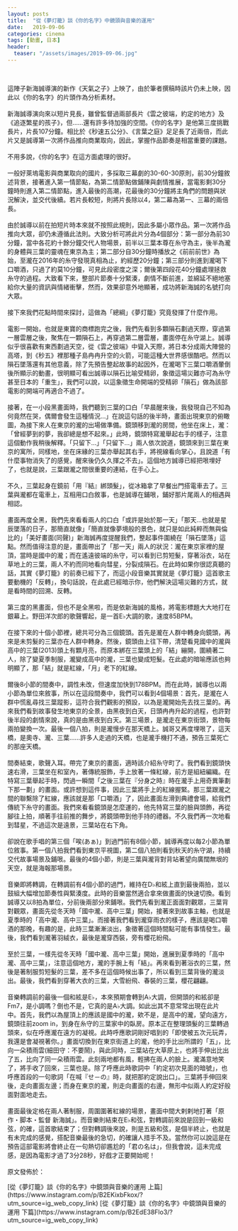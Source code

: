 ```yaml
---
layout: posts
title:  "從《夢灯籠》談《你的名字》中鏡頭與音樂的運用"
date:   2019-09-06
categories: cinema
tags: [動畫, 日本]
header: 
  teaser: "/assets/images/2019-09-06.jpg"
---
```

<br>
<p>
這陣子新海誠導演的新作《天氣之子》上映了，由於筆者撰稿時該片仍未上映，因此以《你的名字》的片頭作為分析素材。<br><br>
新海誠導演向來以短片見長，雖曾監督過兩部長片《雲之彼端，約定的地方》及《追逐繁星的孩子》，但……還有許多待加強的空間。《你的名字》是他第三度挑戰長片，片長107分鐘。相比於《秒速五公分》、《言葉之庭》足足長了近兩倍，而此片又是誠導第一次將作品推向商業取向，因此，掌握作品節奏是相當重要的課題。<br><br>
不用多說，《你的名字》在這方面處理的很好。<br><br>
一般好萊塢電影與商業取向的國片，多採取三幕劇的30-60-30原則，前30分鐘敘述背景，接著進入第一情節點，為第二情節點做鋪陳與劇情推展，當電影剩30分鐘時則進入第二情節點，進入最後的高潮，花最後的30分鐘將主角們的問題與狀況解決，並交代後續。若片長較短，則將片長除以4，第二幕為第一、三幕的兩倍長。<br><br>
由於誠導以前在拍短片時本來就不按照此規則，因此多屬小眾作品。第一次將作品推向大眾，卻仍未遵循此法則。大致分析可將此片分為4個部分：第一部分為前30分鐘，當中各花約十餘分鐘交代人物場景，前半以三葉本尊在糸守為主，後半為瀧的身體與三葉的靈魂在東京為主；第二部分自30分鐘時播放之《前前前世》為始，至瀧在2016年的糸守發現真相為止，約經歷20分鐘；第三部分則進到瀧喝下口嚼酒，只過了約莫10分鐘，可見此段密度之深；爾後第四段花40分鐘處理拯救糸守的過程。大致看下來，整部片節奏十分緊湊，劇情不斷前進，並綿延不絕地塞給你大量的資訊與情緒衝擊，然而，效果卻意外地顯著，成功將新海誠的名號打向大眾。<br><br>
接下來我們花點時間來探討，這做為「總綱」《夢灯籠》究竟發揮了什麼作用。<br><br>
電影一開始，也就是東寶的商標跑完之後，我們先看到多顆隕石劃過天際，穿過第一層雲層之後，聚焦在一顆隕石上，再穿過第二層雲層，畫面停在糸守湖上。誠導似乎很喜歡有東西劃過天空，從《雲之彼端》中聳入天際，將日本分成兩大陣營的高塔，到《秒五》裡那種子島冉冉升空的火箭，可能這種大世界感很酷吧。然而以隕石墜落還有其他意義，除了先預告整起故事的起因外，在瀧喝下三葉口嚼酒暈倒後所顯示的動畫，很明顯可看出誠導以隕石比喻受精卵，象徵這場災難亦可為糸守甚至日本的「重生」，我們可以說，以這象徵生命開端的受精卵「隕石」做為該部電影的開端可再適合不過了。<br><br>
接著，在一小段黑畫面時，我們聽到三葉的口白「早晨醒來後，我發現自己不知為何竟然在哭，偶爾會發生這種情況…」在說這句話的後半時，畫面出現東京的俯瞰圖，為接下來人在東京的瀧的出場做準備。鏡頭移到瀧的房間，他坐在床上，瀧：「曾經夢到的夢，我卻總是想不起來。」此時，鏡頭特寫瀧舉起右手的樣子，注意這個動作我稍後解釋。「只留下…」「只留下…」兩人依次說道，鏡頭來到三葉在東京的寓所，同樣地，坐在床緣的三葉亦舉起其右手，將視線看向掌心，且說道「有什麼事物消失了的感覺，醒來後仍久久揮之不去」。這個地方誠導已經把哏埋好了，也就是說，三葉跟瀧之間很重要的連結，在手心上。<br><br>
不久，三葉起身在鏡前「用『結』綁頭髮」，從冰箱拿了早餐出門搭電車去了。三葉與瀧都在電車上，互相用口白敘事，也是誠導在鋪哏，鋪好那片尾兩人的相遇與相認。<br><br>
畫面再度全黑，我們先來看看兩人的口白「或許是始於那一天」「那天…也就是星辰墜落的日子，那簡直就像」「簡直就像夢境般的景色，就只是如此純粹而無與倫比的」「美好畫面(同聲)」新海誠再度提醒我們，整起事件圍繞在「隕石墜落」這點。然而值得注意的是，畫面帶出了「那一天」兩人的狀況：瀧在東京家裡的屋頂，當時是國中的瀧；而在遙遠彼端的糸守，可以看到已剪短髮，穿著浴衣，站在草地上的三葉，兩人不約而同地看向彗星，分裂成隕石。在此時如果你很認真聽的話，其實《夢灯籠》的前奏已經下了，而這小段音樂其實就是《夢灯籠》這首歌主要動機的「反轉」，換句話說，在此處已經暗示你，他們解決這場災難的方式，就是看時間的回溯、反轉。<br><br>
第三度的黑畫面，但也不是全黑啦，而是依新海誠的風格，將電影標題大大地打在銀幕上。野田洋次郎的歌聲響起，是一首E♭大調的歌，速度85BPM。<br><br>
在接下來的十個小節裡，總共可分為三個鏡頭。首先是瀧在人群中轉身向鏡頭，再來是未剪髮的三葉亦在人群中轉身。然後，鏡頭由上往下帶，清楚看見國中的瀧與高中的三葉(2013)頭上有顆月亮，而原本綁在三葉頭上的「結」繃開，圍繞著二人，除了變夏季制服，瀧變成高中的瀧，三葉也變成短髮。在此處的暗喻應該也夠明顯了，那「結」就是紅線，「月」老下的紅線。<br><br>
爾後8小節的間奏中，調性未改，但速度加快到178BPM。而在此時，誠導也以兩小節為單位來敘事，所以在這段間奏中，我們可以看到4個場景：首先，是瀧在人群中慌亂尋找三葉蹤影，這符合我們觀影的預設，以為是瀧開始先去找三葉的。再來我們看到故事發生地東京的全景，由黑夜到白天，日頭冉冉升起的過程，也許對後半段的劇情來說，真的是由黑夜到白天。第三場景，是瀧走在東京街頭，景物每兩拍變換一次。最後一個八拍，則是瀧慢步在那天橋上。誠哥又再度埋哏了，這天橋，是奧寺、瀧、三葉……許多人走過的天橋，也是瀧手機打不通，預告三葉死亡的那座天橋。<br><br>
間奏結束，歌聲入耳。帶完了東京的畫面，適時該介紹糸守町了。我們看到鏡頭快速右滑，三葉坐在和室內，著傳統服飾，手上放著一條紅線，前方是組紐編織。在特寫三葉舉起手時，閃過一瞬間「之後三葉在『分身之時』時在瀧手上用奇異筆劃下那一劃」的畫面。或許想到這件事，因此三葉將手上的紅線握緊。那三葉跟瀧之間的聯繫除了紅線，應該就是那「口嚼酒」了，因此畫面左滑到典禮會場，給我們傳統下糸守的畫面。我們來看看鏡頭是怎麼運的，他先特寫三葉的臉與頭飾，再從腳往上拍，順著手往前推的舞步，將鏡頭帶到他手持的禮器。不久我們再一次地看到彗星，不過這次是遠景，三葉站在右下角。<br><br>
卻說在歌手唱的第三個「唉(あぁ)」到過門前有8個小節，誠導再度以每2小節為單位敘事。第一個八拍我們看到東京平視圖，第二個八拍則看到秋天的糸守湖，持續交代故事場景及鋪哏。最後的4個小節，則是三葉與瀧背對背站著望向廣闊無垠的天空，就是海報那場景。<br><br>
音樂即將轉調，在轉調前有4個小節的過門，維持在D♭和絃上直到最後兩拍，並以鼓組大幅增加節奏性與緊湊度。此時的音樂當然適合拿來做畫面的快速切換。看到誠導又以8拍為單位，分前後兩部分來鋪哏。我們先看到瀧正面面對觀眾，三葉背對觀眾，畫面先從冬天時「國中瀧、高中三葉」開始，接著來到故事主軸，也就是夏季時的「高中瀧、高中三葉」。而接著我們看到瀧穿雨衣的樣子，應該是喝口嚼酒的那晚，有趣的是，此時三葉漸漸淡出，象徵著這個時間點可能有事情發生。最後，我們看到瀧著羽絨衣，最後是瀧穿西裝，旁有櫻花紛飛。<br><br>
至於三葉，一樣先從冬天時「國中瀧、高中三葉」開始，進展到夏季時的「高中瀧、高中三葉」，注意這個地方，瀧的手腕上有「結」。再來看到著浴衣的三葉，然後是著制服剪短髮的三葉，差不多在這個時候出事了，所以看到三葉背後的瀧淡出。最後，我們看到穿著大衣的三葉，大雪紛飛、春裝的三葉，櫻花翩翩。<br><br>
音樂轉調前的最後一個和絃是E♭，本來預期會轉到A♭大調，但開頭的和絃卻是Fm7，是小調嗎？倒也不是，它真的是A♭大調。如此出其不意常常出現在此片中。首先，我們以為屋頂上的應該是國中的瀧，欸不是，是高中的瀧，望向遠方，鏡頭往前zoom in，到身在糸守的三葉家中的臥房。原本正在整理頭髮的三葉轉過頭來，似在呼應瀧在遠方的凝視。此時呼應歌詞剛好唱到的「即使被五次元玩弄，我還是會凝視著你。」畫面切換到在東京街道上的瀧，他的手比出所謂的「五」，比向一朵積雨雲(細田守：不要鬧)，與此同時，三葉站在大草原上，也將手伸出比出了五，比向了同一朵積雨雲。此刻兩地都有風，輕拂在兩人的臉上。瀧滿意地笑了，將手收了回來，三葉也是。除了呼應此時歌詞中「約定初次見面的暗號」，也呼應首段的一句歌詞「在喊『せ－の』時，就把那約定說出口」。三葉將手伸回來後，走向畫面左邊；而身在東京的瀧，則走向畫面的右邊，無形中似兩人約定好般面對面地走去。<br><br>
畫面最後定格在兩人著制服，周圍圍著紅線的場景，畫面中間大剌剌地打著「原作・脚本・監督 新海誠」。而音樂則結束在E♭和弦，對轉調前來說是回到一級和弦，的確，這首歌結束了；但對轉調後來說，則是五級和弦，是個半終止，也就是有未完成的感覺，搭配音樂最後的急切，的確讓人措手不及。當然你可以說這是在預告這部電影將會終止在一句熱切卻尷尬的「君の名は」，但我會說，這未完成感，是因為電影才過了3分28秒，好戲才正要開始呢！<br><br>
原文發佈於： </p> [從《夢灯籠》談《你的名字》中鏡頭與音樂的運用 上篇](https://www.instagram.com/p/B2EKixbFkox/?utm_source=ig_web_copy_link) 
[從《夢灯籠》談《你的名字》中鏡頭與音樂的運用 下篇](https://www.instagram.com/p/B2EdE38Flo3/?utm_source=ig_web_copy_link)